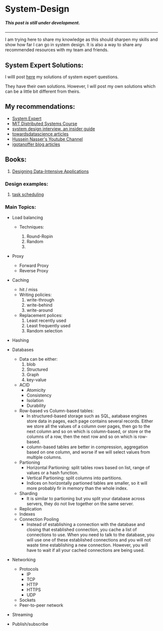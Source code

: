 # System-Design

##### This post is still under development.
------
I am trying here to share my knowledge as this should sharpen my skills and show how far I can go in system design. It is also a way to share any recommended resources with my team and friends.

## System Expert Solutions:
I willl post [here](system-expert-solutions) my solutions of system expert questions.

They have their own solutions. However, I will post my own solutions which can be a little bit different from theirs.

## My recommendations:

* [System Expert](https://www.algoexpert.io/systems/product)
* [MIT Distributed Systems Course](https://www.youtube.com/playlist?list=PLrw6a1wE39_tb2fErI4-WkMbsvGQk9_UB)
* [system design interview, an insider guide](https://www.amazon.com/System-Design-Interview-insiders-Second/dp/B08CMF2CQF)
* [towardsdatascience articles](https://towardsdatascience.com/system-design-101-b8f15162ef7c)
* [Hussein Nasser's Youtube Channel](https://www.youtube.com/channel/UC_ML5xP23TOWKUcc-oAE_Eg)
* [igotanoffer blog articles](https://igotanoffer.com/blogs/tech/network-protocols-proxies-system-design-interview)

## Books:
1. [Designing Data-Intensive Applications](https://www.amazon.com/Designing-Data-Intensive-Applications-Reliable-Maintainable/dp/1449373321)

### Design examples:
1. [task scheduling](https://dropbox.tech/infrastructure/asynchronous-task-scheduling-at-dropbox)

### Main Topics:
* Load balancing

    - Techniques:

        1. Round-Ropin
        2. Random
        3. 

* Proxy

    - Forward Proxy
    - Reverse Proxy

* Caching
    - hit / miss
    - Writing policies:
        1. write-through
        2. write-behind
        3. write-around
    - Replacement polices:
        1. Least recently used
        2. Least frequently used
        3. Random selection

* Hashing

* Databases

    - Data can be either:
        1. blob
        2. Structured
        3. Graph
        4. key-value
    - ACID
        - Atomicity
        - Consistency
        - Isolation
        - Durability
    - Row-based vs Column-based tables:
        - In structured-based storage such as SQL, aatabase engines store data in pages, each page contains several records. Either we store all the values of a column over pages, then go to the next column and so on which is column-based, or store or the columns of a row, then the next row and so on which is row-based.
        - column-based tables are better in compression, aggregation based on one column, and worse if we will select values from multiple columns.
    - Partioning
        - Horizontal Partioning: split tables rows based on list, range of values or a hash function. 
        - Vertical Partioning: split columns into partitions.
        - Indices on horizontally partioned tables are smaller, so it will more probably fir in memory than the whole index.
    - Sharding
        - It is similar to partioning but you split your database across servers, they do not live together on the same server.
    - Replication
    - Indexes
    - Connection Pooling
        - Instead of establishing a connection with the database and closing that established connection, you cache a list of connections to use. When you need to talk to the database, you will use one of these established connections and you will not waste time establishing a new connection. However, you will have to wait if all your cached connections are being used.
    
* Networking
    - Protocols
        - IP
        - TCP
        - HTTP
        - HTTPS
        - UDP
    - Sockets
    - Peer-to-peer network

* Streaming

* Publish/subscribe


